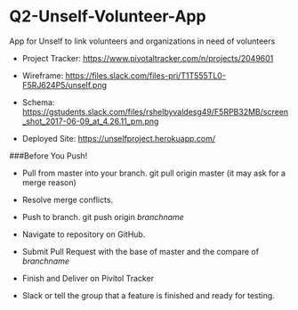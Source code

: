 # Q2-Unself-Volunteer-App
App for Unself to link volunteers and organizations in need of volunteers

* Project Tracker: https://www.pivotaltracker.com/n/projects/2049601

* Wireframe: https://files.slack.com/files-pri/T1T555TL0-F5RJ624P5/unself.png

* Schema: https://gstudents.slack.com/files/rshelbyvaldesg49/F5RPB32MB/screen_shot_2017-06-09_at_4.26.11_pm.png

* Deployed Site: https://unselfproject.herokuapp.com/

###Before You Push!

* Pull from master into your branch. git pull origin master (it may ask for a merge reason)

* Resolve  merge conflicts.

* Push to branch. git push origin *branchname*

* Navigate to repository on GitHub.

* Submit Pull Request with the base of master and the compare of *branchname*

* Finish and Deliver on Pivitol Tracker

* Slack or tell the group that a feature is finished and ready for testing.
